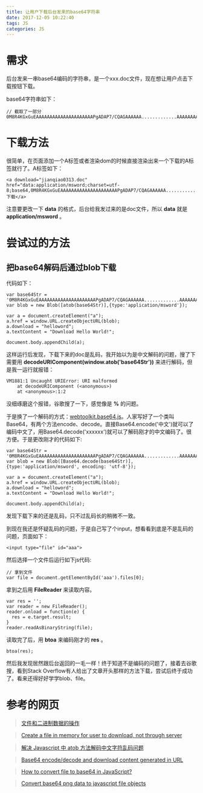 ```yaml
---
title: 让用户下载后台发来的base64字符串
date: 2017-12-05 10:22:40
tags: JS 
categories: JS
---
```

# 需求
后台发来一串base64编码的字符串，是一个xxx.doc文件，现在想让用户点击下载按钮下载。
<!-- more -->
base64字符串如下：

```
// 截取了一部分
0M8R4KGxGuEAAAAAAAAAAAAAAAAAAAAAPgADAP7/CQAGAAAAAA.............AAAAAAAAAAAAAAAAAAAAAAAAAAAA=
```
# 下载方法
很简单，在页面添加一个A标签或者渲染dom的时候直接渲染出来一个下载的A标签就行了。A标签如下：
```
<a download="jianqiao0313.doc" href="data:application/msword;charset=utf-8;base64,0M8R4KGxGuEAAAAAAAAAAAAAAAAAAAAAPgADAP7/CQAGAAAAAA.............AAAAAAAAAAAAAAAAAAAAAAAAAAAA=">下载</a>
```
注意要更改一下 **data** 的格式，后台给我发过来的是doc文件，所以 **data** 就是 **application/msword** 。

# 尝试过的方法
## 把base64解码后通过blob下载
代码如下：

```
var base64Str = '0M8R4KGxGuEAAAAAAAAAAAAAAAAAAAAAPgADAP7/CQAGAAAAAA.............AAAAAAAAAAAAAAAAAAAAAAAAAAAA='
var blob = new Blob([atob(base64Str)],{type:'application/msword'});

var a = document.createElement("a");
a.href = window.URL.createObjectURL(blob);
a.download = "helloword";
a.textContent = "Download Hello World!";

document.body.appendChild(a);
```
这样运行后发现，下载下来的doc是乱码，我开始以为是中文解码的问题，搜了下需要用  **decodeURIComponent(window.atob('base64Str'))** 来进行解码，但是我一运行就报错： 
```
VM1881:1 Uncaught URIError: URI malformed
    at decodeURIComponent (<anonymous>)
    at <anonymous>:1:2
```
没细琢磨这个报错，谷歌搜了一下，感觉像是 **%** 的问题。

于是换了一个解码的方式：[webtoolkit.base64.js](http://www.webtoolkit.info/javascript-base64.html#.WiYIQ_mWaM9)。人家写好了一个类叫Base64，有两个方法encode、decode。直接Base64.encode('中文')就可以了编码中文了，用Base64.decode('xxxxxx')就可以了解码刚才的中文编码了。很方便。于是更改刚才的代码如下:
```
var base64Str = '0M8R4KGxGuEAAAAAAAAAAAAAAAAAAAAAPgADAP7/CQAGAAAAAA.............AAAAAAAAAAAAAAAAAAAAAAAAAAAA='
var blob = new Blob([Base64.decode(base64Str)],{type:'application/msword', encoding: 'utf-8'});

var a = document.createElement("a");
a.href = window.URL.createObjectURL(blob);
a.download = "helloword";
a.textContent = "Download Hello World!";

document.body.appendChild(a);
```
发现下载下来的还是乱码，只不过乱码长的稍微不一致。

到现在我还是怀疑乱码的问题，于是自己写了个input，想看看到底是不是乱码的问题，页面如下：

```
<input type="file" id="aaa">
```
然后选择一个文件后运行如下js代码:
```
// 拿到文件
var file = document.getElementById('aaa').files[0];
```
拿到之后用 **FileReader** 来读取内容。
```
var res = '';
var reader = new FileReader();
reader.onload = function(e) {
  res = e.target.result;
}
reader.readAsBinaryString(file);
```
读取完了后，用 **btoa** 来编码刚才的 **res** 。
```
btoa(res);
```
然后我发现居然跟后台返回的一毛一样！终于知道不是编码的问题了，接着去谷歌搜，看到Stack Overflow有人给出了文章开头那样的方法下载，尝试后终于成功了。看来还得好好学学blob、file。

# 参考的网页
> [文件和二进制数据的操作](http://javascript.ruanyifeng.com/htmlapi/file.html#toc0)

> [Create a file in memory for user to download, not through server](https://stackoverflow.com/questions/3665115/create-a-file-in-memory-for-user-to-download-not-through-server)

> [解决 Javascript 中 atob 方法解码中文字符乱码问题](https://blog.coding.net/blog/resolve-atob-decode-chinese-character-outputting-messy-code-problem-in-javascript)

> [Base64 encode/decode and download content generated in URL](https://stackoverflow.com/questions/10755749/base64-encode-decode-and-download-content-generated-in-url)

> [How to convert file to base64 in JavaScript?](https://stackoverflow.com/questions/36280818/how-to-convert-file-to-base64-in-javascript)

> [Convert base64 png data to javascript file objects](https://stackoverflow.com/questions/16968945/convert-base64-png-data-to-javascript-file-objects)


